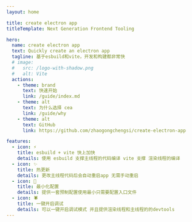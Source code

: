 ```yaml
---
layout: home

title: create electron app
titleTemplate: Next Generation Frontend Tooling

hero:
  name: create electron app
  text: Quickly create an electron app
  tagline: 基于esbuild和vite，开发和构建都非常快
  # image:
  #   src: /logo-with-shadow.png
  #   alt: Vite
  actions:
    - theme: brand
      text: 快速开始
      link: /guide/index.md
    - theme: alt
      text: 为什么选择 cea
      link: /guide/why
    - theme: alt
      text: GitHub
      link: https://github.com/zhaogongchengsi/create-electron-app

features:
  - icon: ⚡
    title: esbuild + vite 快上加快
    details: 使用 esbuild 支撑主线程的代码编译 vite 支撑 渲染线程的编译
  - icon: ✨
    title: 热更新
    details: 更改主线程代码后会自动重启app 无需手动重启
  - icon: 💎
    title: 最小化配置
    details: 提供一套预制配置使用最小只需要配置入口文件
  - icon: 🕷
    title: 一键开启调试
    details: 可以一键开启调试模式 并且提供渲染线程和主线程的的devtools
---
```


